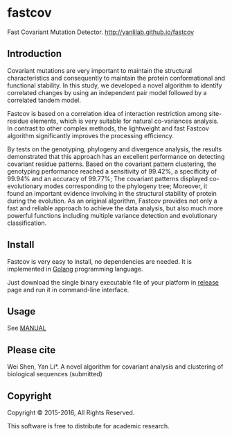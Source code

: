 # fastcov
Fast Covariant Mutation Detector. http://yanlilab.github.io/fastcov

## Introduction

Covariant mutations are very important to maintain the structural
characteristics and consequently to maintain the protein conformational and
functional stability. In this study, we developed a novel algorithm to
identify correlated changes by using an independent pair model followed by
a correlated tandem model.

Fastcov is based on a correlation idea of interaction restriction
among site-residue elements, which is very suitable for natural co-variances
analysis. In contrast to other complex methods, the lightweight and fast
Fastcov algorithm significantly improves the processing efficiency.

By tests on the genotyping, phylogeny and divergence analysis, the results
demonstrated that this approach has an excellent performance on detecting
covariant residue patterns. Based on the covariant pattern clustering,
the genotyping performance reached a sensitivity of 99.42%, a specificity
of 99.94% and an accuracy of 99.77%; The covariant patterns displayed
co-evolutionary modes corresponding to the phylogeny tree;
Moreover, it found an important evidence involving in the structural stability
of protein during the evolution. As an original algorithm, Fastcov provides
not only a fast and reliable approach to achieve the data analysis,
but also much more powerful functions including multiple variance detection
and evolutionary classification.

## Install
 Fastcov is very easy to install, no dependencies are needed. It is implemented
  in [Golang](https://golang.org/) programming language.

 Just download the single binary executable file of your platform in [release](https://github.com/yanlilab/fastcov/releases) page
 and run it in command-line interface.

## Usage
 See [MANUAL](https://github.com/yanlilab/fastcov/blob/master/MANUAL.md)

## Please cite
Wei Shen, Yan Li*. A novel algorithm for covariant analysis and clustering of biological sequences (submitted)


## Copyright
Copyright © 2015-2016, All Rights Reserved.

This software is free to distribute for academic research.
